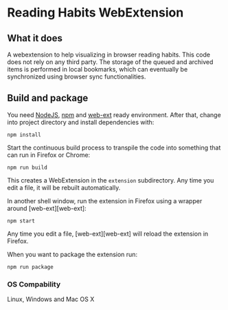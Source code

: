 # Reading Habits WebExtension

## What it does
A webextension to help visualizing in browser reading habits.
This code does not rely on any third party. The storage of the queued and archived items is performed in local bookmarks, which can eventually be synchronized using browser sync functionalities.

## Build and package
You need [NodeJS](https://nodejs.org/en/), [npm](http://npmjs.com/) and [web-ext](https://developer.mozilla.org/en-US/docs/Mozilla/Add-ons/WebExtensions/Getting_started_with_web-ext) ready environment. After that, change into project directory and install dependencies with:

    npm install

Start the continuous build process to transpile the code into something that can run in Firefox or Chrome:

    npm run build

This creates a WebExtension in the `extension` subdirectory.
Any time you edit a file, it will be rebuilt automatically.

In another shell window, run the extension in Firefox using a wrapper
around [web-ext][web-ext]:

    npm start

Any time you edit a file, [web-ext][web-ext] will reload the extension
in Firefox. 

When you want to package the extension run:

    npm run package

### OS Compability
 Linux, Windows and Mac OS X
